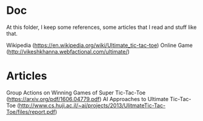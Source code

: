 # Doc
At this folder, I keep some references, some articles that I read and stuff like that.

Wikipedia (https://en.wikipedia.org/wiki/Ultimate_tic-tac-toe)
Online Game (http://vikeshkhanna.webfactional.com/ultimate/)

# Articles
Group Actions on Winning Games of Super Tic-Tac-Toe (https://arxiv.org/pdf/1606.04779.pdf)
AI Approaches to Ultimate Tic-Tac-Toe (http://www.cs.huji.ac.il/~ai/projects/2013/UlitmateTic-Tac-Toe/files/report.pdf)
